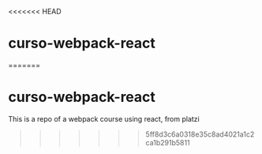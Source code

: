 <<<<<<< HEAD
# curso-webpack-react
=======
# curso-webpack-react
This is a repo of a webpack course using react, from platzi
>>>>>>> 5ff8d3c6a0318e35c8ad4021a1c2ca1b291b5811
